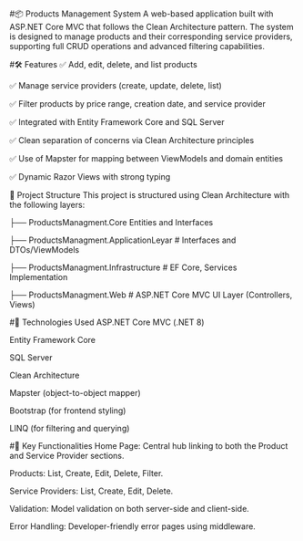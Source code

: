 #📦 Products Management System
A web-based application built with ASP.NET Core MVC that follows the Clean Architecture pattern. 
The system is designed to manage products and their corresponding service providers, supporting full CRUD operations and advanced filtering capabilities.



#🛠 Features
✅ Add, edit, delete, and list products

✅ Manage service providers (create, update, delete, list)

✅ Filter products by price range, creation date, and service provider

✅ Integrated with Entity Framework Core and SQL Server

✅ Clean separation of concerns via Clean Architecture principles

✅ Use of Mapster for mapping between ViewModels and domain entities

✅ Dynamic Razor Views with strong typing

🧱 Project Structure
This project is structured using Clean Architecture with the following layers:

├── ProductsManagment.Core              Entities and Interfaces

├── ProductsManagment.ApplicationLeyar  # Interfaces and DTOs/ViewModels

├── ProductsManagment.Infrastructure    # EF Core, Services Implementation

├── ProductsManagment.Web               # ASP.NET Core MVC UI Layer (Controllers, Views)


#🔧 Technologies Used
ASP.NET Core MVC (.NET 8)

Entity Framework Core

SQL Server

Clean Architecture

Mapster (object-to-object mapper)

Bootstrap (for frontend styling)

LINQ (for filtering and querying)

#📂 Key Functionalities
Home Page: Central hub linking to both the Product and Service Provider sections.

Products: List, Create, Edit, Delete, Filter.

Service Providers: List, Create, Edit, Delete.

Validation: Model validation on both server-side and client-side.

Error Handling: Developer-friendly error pages using middleware.



